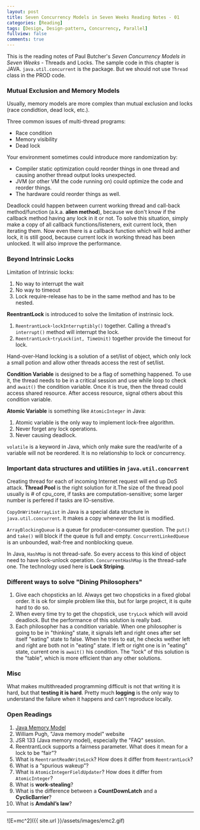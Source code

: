 ```yaml
---
layout: post
title: Seven Concurrency Models in Seven Weeks Reading Notes - 01
categories: [Reading]
tags: [Design, Design-pattern, Concurrency, Parallel]
fullview: false
comments: true
---
```


This is the reading notes of Paul Butcher's *Seven Concurrency Models in Seven Weeks* - Threads and Locks. The sample code in this chapter is JAVA. `java.util.concurrent` is the package. But we should not use `Thread` class in the PROD code.

### Mutual Exclusion and Memory Models

Usually, memory models are more complex than mutual exclusion and locks (race condidtion, dead lock, etc.).

Three common issues of multi-thread programs:
* Race condition
* Memory visibility
* Dead lock

Your environment sometimes could introduce more randomization by:
* Compiler static optimization could reorder things in one thread and causing another thread output looks unexpected.
* JVM (or other VM the code running on) could optimize the code and reorder things.
* The hardware could reorder things as well.

Deadlock could happen between current working thread and call-back method/function (a.k.a. __alien method__), because we don't know if the callback method having any lock in it or not. To solve this situation, simply make a copy of all callback functions/listeners, exit current lock, then  iterating them. Now even there is a callback function which will hold anther lock, it is still good, because current lock in working thread has been unlocked. It will also improve the performance.

### Beyond Intrinsic Locks

Limitation of Intrinsic locks:
1. No way to interrupt the wait
2. No way to timeout
3. Lock require-release has to be in the same method and has to be nested.

**ReentrantLock** is introduced to solve the limitation of instrinsic lock.
1. `ReentrantLock`-`lockInterruptibly()` together. Calling a thread's `interrupt()` method will interrupt the lock. 
2. `ReentrantLock`-`tryLock(int, TimeUnit)` together provide the timeout for lock.

Hand-over-Hand locking is a solution of a set/list of object, which only lock a small potion and allow other threads access the rest of set/list.

**Condition Variable** is designed to be a flag of something happened. To use it, the thread needs to be in a critical session and use while loop to check and `await()` the condition variable. Once it is true, then the thread could access shared resource. After access resource, signal others about this condition variable.

**Atomic Variable** is something like `AtomicInteger` in Java:
1. Atomic variable is the only way to implement lock-free algorithm.
2. Never forget any lock operations.
3. Never causing deadlock.

`volatile` is a keyword in Java, which only make sure the read/write of a variable will not be reordered. It is no relationship to lock or concurrency.

### Important data structures and utilities in `java.util.concurrent`

Creating thread for each of incoming Internet request will end up DoS attack. **Thread Pool** is the right solution for it.The size of the thread pool usually is # of cpu_core, if tasks are computation-sensitive; some larger number is perfered if tasks are IO-sensitive.

`CopyOnWriteArrayList` in Java is a special data structure in `java.util.concurrent`. It makes a copy whenever the list is modified.

`ArrayBlockingQueue` is a queue for producer-consumer question. The `put()` and `take()` will block if the queue is full and empty. 
`ConcurrentLinkedQueue` is an unbounded, wait-free and nonblocking queue.

In Java, `HashMap` is not thread-safe. So every access to this kind of object need to have lock-unlock operation. `ConcurrentHashMap` is the thread-safe one. The technology used here is **Lock Striping**.

### Different ways to solve "Dining Philosophers"

1. Give each chopsticks an Id. Always get two chopsticks in a fixed global order. It is ok for simple problem like this, but for large project, it is quite hard to do so.
2. When every time try to get the chopstick, use `tryLock` which will avoid deadlock. But the performance of this solution is really bad.
3. Each philosopher has a condition variable. When one philosopher is going to be in "thinking" state, it signals left and right ones after set itself "eating" state to false. When he tries to eat, he checks wether left and right are both not in "eating" state. If left or right one is in "eating" state, current one is `await()` his condition. The "lock" of this solution is the "table", which is more efficient than any other solutions.

### Misc

What makes multithreaded programming difficult is not that writing it is hard, but that **testing it is hard**. Pretty much **logging** is the only way to understand the failure when it happens and can't reproduce locally.

### Open Readings

1. [Java Memory Model](http://docs.oracle.com/javase/specs/jls/se7/html/jls-17.html#jls-17.4)
2. William Pugh, "Java memory model" website
3. JSR 133 (Java memory model), especially the "FAQ" session.
4. ReentrantLock supports a fairness parameter. What does it mean for a lock to be “fair”?
5. What is `ReentrantReadWriteLock`? How does it differ from `ReentrantLock`?
6. What is a “spurious wakeup”?
7. What is `AtomicIntegerFieldUpdater`? How does it differ from `AtomicInteger`?
8. What is **work-stealing**?
9. What is the difference between a **CountDownLatch** and a **CyclicBarrier**?
10. What is **Amdahl’s law**?

---
![E=mc^2]({{ site.url }}/assets/images/emc2.gif)